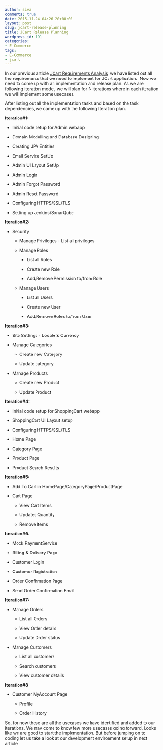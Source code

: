 ```yaml
---
author: siva
comments: true
date: 2015-11-24 04:26:20+00:00
layout: post
slug: jcart-release-planning
title: JCart Release Planning
wordpress_id: 191
categories:
- E-Commerce
tags:
- E-Commerce
- jcart
---
```


In our previous article [JCart Requirements Analysis](http://sivalabs.in/jcart-requirements-analysis/)  we have listed out all the requirements that we need to implement for JCart application.  Now we need to come up with an implementation and release plan. As we are following iteration model, we will plan for N iterations where in each iteration we will implement some usecases.

After listing out all the implementation tasks and based on the task dependencies, we came up with the following Iteration plan.

**Iteration#1:**



	
  * Initial code setup for Admin webapp

	
  * Domain Modelling and Database Designing

	
  * Creating JPA Entities

	
  * Email Service SetUp

	
  * Admin UI Layout SetUp

	
  * Admin Login

	
  * Admin Forgot Password

	
  * Admin Reset Password

	
  * Configuring HTTPS/SSL/TLS

	
  * Setting up Jenkins/SonarQube


**Iteration#2:**



	
  * Security

	
    * Manage Privileges - List all privileges

	
    * Manage Roles

	
      * List all Roles

	
      * Create new Role

	
      * Add/Remove Permission to/from Role




	
    * Manage Users

	
      * List all Users

	
      * Create new User

	
      * Add/Remove Roles to/from User








**Iteration#3:**



	
  * Site Settings - Locale & Currency

	
  * Manage Categories

	
    * Create new Category

	
    * Update category




	
  * Manage Products

	
    * Create new Product

	
    * Update Product





**Iteration#4:**



	
  * Initial code setup for ShoppingCart webapp

	
  * ShoppingCart UI Layout setup

	
  * Configuring HTTPS/SSL/TLS

	
  * Home Page

	
  * Category Page

	
  * Product Page

	
  * Product Search Results


**Iteration#5:**



	
  * Add To Cart in HomePage/CategoryPage/ProductPage

	
  * Cart Page

	
    * View Cart Items

	
    * Updates Quantity

	
    * Remove Items





**Iteration#6:**



	
  * Mock PaymentService

	
  * Billing & Delivery Page

	
  * Customer Login

	
  * Customer Registration

	
  * Order Confirmation Page

	
  * Send Order Confirmation Email


**Iteration#7:**



	
  * Manage Orders

	
    * List all Orders

	
    * View Order details

	
    * Update Order status




	
  * Manage Customers

	
    * List all customers

	
    * Search customers

	
    * View customer details





**Iteration#8**



	
  * Customer MyAccount Page

	
    * Profile

	
    * Order History





So, for now these are all the usecases we have identified and added to our iterations. We may come to know few more usecases going forward.
Looks like we are good to start the implementation. But before jumping on to coding let us take a look at our development environment setup in next article.

